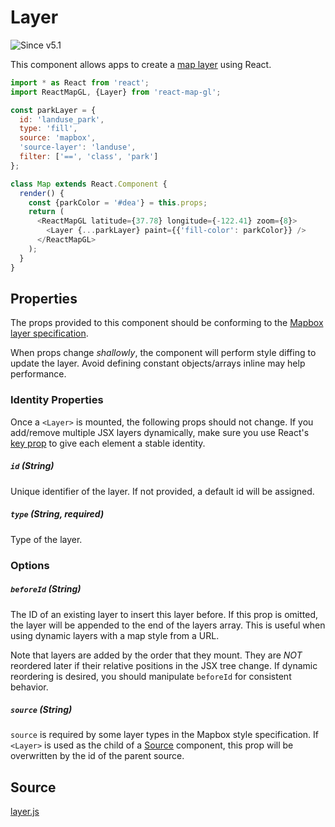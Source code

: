 # Layer

![Since v5.1](https://img.shields.io/badge/since-v5.1-green)

This component allows apps to create a [map layer](https://docs.mapbox.com/mapbox-gl-js/style-spec/#layers) using React.

```js
import * as React from 'react';
import ReactMapGL, {Layer} from 'react-map-gl';

const parkLayer = {
  id: 'landuse_park',
  type: 'fill',
  source: 'mapbox',
  'source-layer': 'landuse',
  filter: ['==', 'class', 'park']
};

class Map extends React.Component {
  render() {
    const {parkColor = '#dea'} = this.props;
    return (
      <ReactMapGL latitude={37.78} longitude={-122.41} zoom={8}>
        <Layer {...parkLayer} paint={{'fill-color': parkColor}} />
      </ReactMapGL>
    );
  }
}
```

## Properties

The props provided to this component should be conforming to the [Mapbox layer specification](https://docs.mapbox.com/mapbox-gl-js/style-spec/#layers).

When props change *shallowly*, the component will perform style diffing to update the layer. Avoid defining constant objects/arrays inline may help performance.

### Identity Properties

Once a `<Layer>` is mounted, the following props should not change. If you add/remove multiple JSX layers dynamically, make sure you use React's [key prop](https://reactjs.org/docs/lists-and-keys.html#keys) to give each element a stable identity.

##### `id` (String)

Unique identifier of the layer. If not provided, a default id will be assigned.

##### `type` (String, required)

Type of the layer.

### Options

##### `beforeId` (String)

The ID of an existing layer to insert this layer before. If this prop is omitted, the layer will be appended to the end of the layers array. This is useful when using dynamic layers with a map style from a URL.

Note that layers are added by the order that they mount. They are *NOT* reordered later if their relative positions in the JSX tree change. If dynamic reordering is desired, you should manipulate `beforeId` for consistent behavior.

##### `source` (String)

`source` is required by some layer types in the Mapbox style specification. If `<Layer>` is used as the child of a [Source](/docs/api-reference/source.md) component, this prop will be overwritten by the id of the parent source.


## Source

[layer.js](https://github.com/visgl/react-map-gl/tree/5.2-release/src/components/layer.js)

